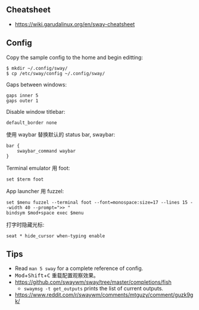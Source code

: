 ## Cheatsheet
- https://wiki.garudalinux.org/en/sway-cheatsheet

## Config

Copy the sample config to the home and begin editting:
```
$ mkdir ~/.config/sway/
$ cp /etc/sway/config ~/.config/sway/
```

Gaps between windows:
```
gaps inner 5
gaps outer 1
```

Disable window titlebar:
```
default_border none
```

使用 waybar 替换默认的 status bar, swaybar:
```
bar {
    swaybar_command waybar
}
```

Terminal emulator 用 foot:
```
set $term foot
```

App launcher 用 fuzzel:
```
set $menu fuzzel --terminal foot --font=monospace:size=17 --lines 15 --width 40 --prompt=">> "
bindsym $mod+space exec $menu
```

打字时隐藏光标:
```
seat * hide_cursor when-typing enable
```

## Tips

- Read `man 5 sway` for a complete reference of config.
- <kbd>Mod</kbd>+<kbd>Shift</kbd>+<kbd>C</kbd> 重载配置观察效果。
- https://github.com/swaywm/sway/tree/master/completions/fish
  - `swaymsg -t get_outputs` prints the list of current outputs.
- https://www.reddit.com/r/swaywm/comments/mtguzy/comment/guzk9gk/
